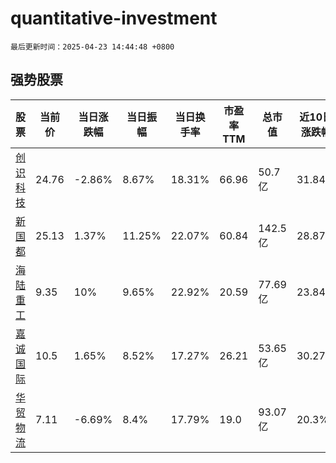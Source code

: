 # quantitative-investment

`最后更新时间：2025-04-23 14:44:48 +0800`

## 强势股票

|股票|当前价|当日涨跌幅|当日振幅|当日换手率|市盈率TTM|总市值|近10日涨跌幅|
|----|----|----|----|----|----|----|----|
|[创识科技](https://xueqiu.com/S/SZ300941)|24.76|-2.86%|8.67%|18.31%|66.96|50.7亿|31.84%|
|[新国都](https://xueqiu.com/S/SZ300130)|25.13|1.37%|11.25%|22.07%|60.84|142.5亿|28.87%|
|[海陆重工](https://xueqiu.com/S/SZ002255)|9.35|10%|9.65%|22.92%|20.59|77.69亿|23.84%|
|[嘉诚国际](https://xueqiu.com/S/SH603535)|10.5|1.65%|8.52%|17.27%|26.21|53.65亿|30.27%|
|[华贸物流](https://xueqiu.com/S/SH603128)|7.11|-6.69%|8.4%|17.79%|19.0|93.07亿|20.3%|
